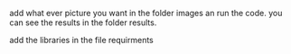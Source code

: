 add what ever picture you want in the folder images an run the code. you can see the results in the folder results.
 
add the libraries in the file requirments
